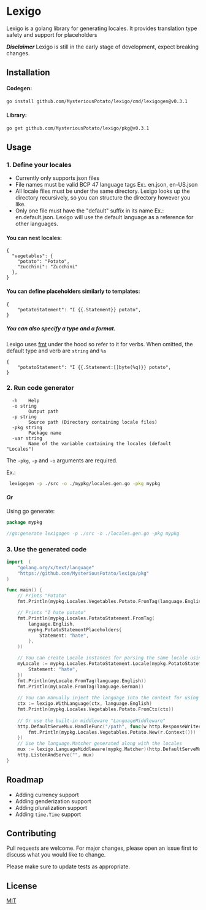 # Lexigo

Lexigo is a golang library for generating locales.
It provides translation type safety and support for placeholders

***Disclaimer***
Lexigo is still in the early stage of development, expect breaking changes.

## Installation

#### Codegen: 
```bash
go install github.com/MysteriousPotato/lexigo/cmd/lexigogen@v0.3.1
```

#### Library:
```bash
go get github.com/MysteriousPotato/lexigo/pkg@v0.3.1
```

## Usage

### 1. Define your locales
- Currently only supports json files
- File names must be valid BCP 47 language tags Ex:. en.json, en-US.json
- All locale files must be under the same directory. Lexigo looks up the directory recursively, so you can structure the directory however you like.
- Only one file must have the "default" suffix in its name Ex.: en.default.json. Lexigo will use the default language as a reference for other languages.


#### You can nest locales:
```
{
  "vegetables": {
    "potato": "Potato",
    "zucchini": "Zucchini"
  },
}
```

#### You can define placeholders similarly to templates:
```
{
    "potatoStatement": "I {{.Statement}} potato",
}
```


##### You can also specify a type and a format.

Lexigo uses [fmt](https://pkg.go.dev/fmt) under the hood so refer to it for verbs.
When omitted, the default type and verb are `string` and `%s`
```
{
    "potatoStatement": "I {{.Statement:[]byte(%q)}} potato",
}
```

### 2. Run code generator
```
  -h    Help
  -o string
        Output path
  -p string
        Source path (Directory containing locale files)
  -pkg string
        Package name
  -var string
        Name of the variable containing the locales (default "Locales")
```

The `-pkg`, `-p` and `-o` arguments are required.

Ex.:
```bash
 lexigogen -p ./src -o ./mypkg/locales.gen.go -pkg mypkg 
 ```

#### ***Or***
Using go generate:
```go
package mypkg

//go:generate lexigogen -p ./src -o ./locales.gen.go -pkg mypkg
```

### 3. Use the generated code
```go
import 	(
	"golang.org/x/text/language"
	"https://github.com/MysteriousPotato/lexigo/pkg"
)

func main() {
    // Prints "Potato"
    fmt.Println(mypkg.Locales.Vegetables.Potato.FromTag(language.English))

    // Prints "I hate potato"
    fmt.Println(mypkg.Locales.PotatoStatement.FromTag(
        language.English,
        mypkg.PotatoStatementPlaceholders{
            Statement: "hate",
        },
    ))

    // You can create Locale instances for parsing the same locale using different languages
    myLocale := mypkg.Locales.PotatoStatement.Locale(mypkg.PotatoStatementPlaceholders{
        Statement: "hate",
    })
    fmt.Println(myLocale.FromTag(language.English))
    fmt.Println(myLocale.FromTag(language.German))
	
    // You can manually inject the language into the context for using "New"
    ctx := lexigo.WithLanguage(ctx, language.English) 
    fmt.Println(mypkg.Locales.Vegetables.Potato.FromCtx(ctx))
	
    // Or use the built-in middleware "LanguageMiddleware"
    http.DefaultServeMux.HandleFunc("/path", func(w http.ResponseWriter, r *http.Request) {
        fmt.Println(mypkg.Locales.Vegetables.Potato.New(r.Context()))	
    })
    // Use the language.Matcher generated along with the locales
    mux := lexigo.LanguageMiddleware(mypkg.Matcher)(http.DefaultServeMux)
    http.ListenAndServe("", mux)
}
```

## Roadmap

- Adding currency support
- Adding genderization support
- Adding pluralization support
- Adding `time.Time` support


## Contributing

Pull requests are welcome. For major changes, please open an issue first
to discuss what you would like to change.

Please make sure to update tests as appropriate.

## License

[MIT](https://github.com/MysteriousPotato/lexigo/blob/main/LICENSE)